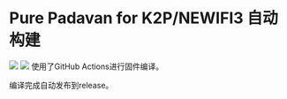 # Pure Padavan for K2P/NEWIFI3 自动构建
[![](https://github.com/SuzukiHonoka/Padavan-CI-Build/workflows/Padavan%20K2P%20CI/badge.svg)](https://github.com/SuzukiHonoka/Padavan-CI-Build/actions)
[![](https://github.com/SuzukiHonoka/Padavan-CI-Build/workflows/Padavan%20NEWIFI3%20CI/badge.svg)](https://github.com/SuzukiHonoka/Padavan-CI-Build/actions)
使用了GitHub Actions进行固件编译。

编译完成自动发布到release。
